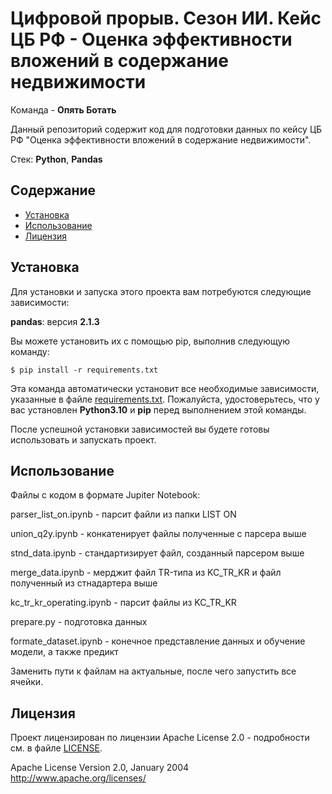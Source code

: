 # Цифровой прорыв. Сезон ИИ. Кейс ЦБ РФ - Оценка эффективности вложений в содержание недвижимости

Команда - **Опять Ботать**

Данный репозиторий содержит код для подготовки данных по кейсу ЦБ РФ "Оценка эффективности вложений в содержание недвижимости".

Стек: **Python**, **Pandas**

## Содержание

- [Установка](#установка)
- [Использование](#использование)
- [Лицензия](#лицензия)

## Установка

Для установки и запуска этого проекта вам потребуются следующие зависимости:

**pandas**: версия **2.1.3**

Вы можете установить их с помощью pip, выполнив следующую команду:

```
$ pip install -r requirements.txt
```

Эта команда автоматически установит все необходимые зависимости, указанные в файле [requirements.txt](requirements.txt). Пожалуйста, удостоверьтесь, что у вас установлен **Python3.10** и **pip** перед выполнением этой команды.

После успешной установки зависимостей вы будете готовы использовать и запускать проект.

## Использование

Файлы с кодом в формате Jupiter Notebook:

parser_list_on.ipynb - парсит файли из папки LIST ON

union_q2y.ipynb - конкатенирует файлы полученные с парсера выше

stnd_data.ipynb - стандартизирует файл, созданный парсером выше

merge_data.ipynb - мерджит файл TR-типа из KC_TR_KR и файл полученный из стнадартера выше

kc_tr_kr_operating.ipynb - парсит файлы из KC_TR_KR

prepare.py - подготовка данных

formate_dataset.ipynb - конечное представление данных и обучение модели, а также предикт

Заменить пути к файлам на актуальные, после чего запустить все ячейки.

## Лицензия

Проект лицензирован по лицензии Apache License 2.0 - подробности см. в файле [LICENSE](LICENSE).

Apache License
Version 2.0, January 2004
http://www.apache.org/licenses/